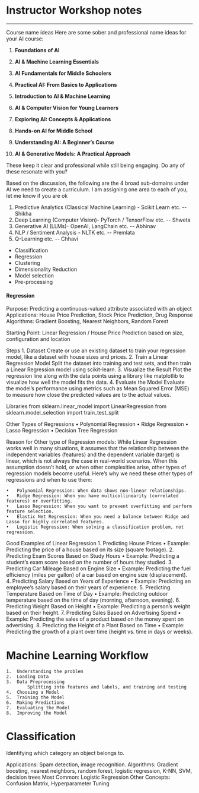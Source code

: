 
# Instructor Workshop notes
-------------------------------------
Course name ideas
Here are some sober and professional name ideas for your AI course:

1. **Foundations of AI**

2. **AI & Machine Learning Essentials**

3. **AI Fundamentals for Middle Schoolers**

4. **Practical AI: From Basics to Applications**

5. **Introduction to AI & Machine Learning**

6. **AI & Computer Vision for Young Learners**

7. **Exploring AI: Concepts & Applications**

8. **Hands-on AI for Middle School**

9. **Understanding AI: A Beginner’s Course**

10. **AI & Generative Models: A Practical Approach**

  

These keep it clear and professional while still being engaging. Do any of these resonate with you?



Based on the discussion, the following are the 4 broad sub-domains under AI we need to create a curriculum. I am assigning one area to each of you, let me know if you are ok

1. Predictive Analytics (Classical Machine Learning) - Scikit Learn etc. -- Shikha
2. Deep Learning (Computer Vision)- PyTorch / TensorFlow etc. -- Shweta
3. Generative AI (LLMs)- OpenAI, LangChain etc. -- Abhinav
4. NLP / Sentiment Analysis - NLTK etc. -- Premlata
5. Q-Learning etc. -- Chhavi


- Classification
- Regression
- Clustering
- Dimensionality Reduction
- Model selection
- Pre-processing


#### Regression
Purpose: Predicting a continuous-valued attribute associated with an object
Applications: House Price Prediction, Stock Price Prediction, Drug Response
Algorithms: Gradient Boosting, Nearest Neighbors, Random Forest

Starting Point: Linear Regression / House Price Prediction based on size, configuration and location

Steps
	1.	Dataset
Create or use an existing dataset to train your regression model, like a dataset with house sizes and prices.
	2.	Train a Linear Regression Model
Split the dataset into training and test sets, and then train a Linear Regression model using scikit-learn.
	3.	Visualize the Result
Plot the regression line along with the data points using a library like matplotlib to visualize how well the model fits the data.
	4.	Evaluate the Model
Evaluate the model’s performance using metrics such as Mean Squared Error (MSE) to measure how close the predicted values are to the actual values.


Libraries
from sklearn.linear_model import LinearRegression
from sklearn.model_selection import train_test_split


Other Types of Regressions
	•	Polynomial Regression
	•	Ridge Regression
	•	Lasso Regression
	•	Decision Tree Regression


Reason for Other type of Regression models:
While Linear Regression works well in many situations, it assumes that the relationship between the independent variables (features) and the dependent variable (target) is linear, which is not always the case in real-world scenarios. When this assumption doesn’t hold, or when other complexities arise, other types of regression models become useful. Here’s why we need these other types of regressions and when to use them:

	•	Polynomial Regression: When data shows non-linear relationships.
	•	Ridge Regression: When you have multicollinearity (correlated features) or overfitting.
	•	Lasso Regression: When you want to prevent overfitting and perform feature selection.
	•	Elastic Net Regression: When you need a balance between Ridge and Lasso for highly correlated features.
	•	Logistic Regression: When solving a classification problem, not regression.



Good Examples of Linear Regression
	1.	Predicting House Prices
	•	Example: Predicting the price of a house based on its size (square footage).
	2.	Predicting Exam Scores Based on Study Hours
	•	Example: Predicting a student’s exam score based on the number of hours they studied.
	3.	Predicting Car Mileage Based on Engine Size
	•	Example: Predicting the fuel efficiency (miles per gallon) of a car based on engine size (displacement).
	4.	Predicting Salary Based on Years of Experience
	•	Example: Predicting an employee’s salary based on their years of experience.
	5.	Predicting Temperature Based on Time of Day
	•	Example: Predicting outdoor temperature based on the time of day (morning, afternoon, evening).
	6.	Predicting Weight Based on Height
	•	Example: Predicting a person’s weight based on their height.
	7.	Predicting Sales Based on Advertising Spend
	•	Example: Predicting the sales of a product based on the money spent on advertising.
	8.	Predicting the Height of a Plant Based on Time
	•	Example: Predicting the growth of a plant over time (height vs. time in days or weeks).



Machine Learning Workflow
=======================
	1.	Understanding the problem
	2.	Loading Data
	3.	Data Preprocessing
			Splitting into features and labels, and training and testing
	4.	Choosing a Model
	5.	Training the Model
	6.	Making Predictions
	7.	Evaluating the Model
	8.	Improving the Model


Classification
==========
Identifying which category an object belongs to.

Applications: Spam detection, image recognition.
Algorithms: Gradient boosting, nearest neighbors, random forest, logistic regression, K-NN, SVM, decision trees
Most Common: Logistic Regression
Other Concepts: Confusion Matrix, Hyperparameter Tuning


